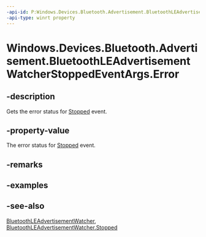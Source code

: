 ```yaml
---
-api-id: P:Windows.Devices.Bluetooth.Advertisement.BluetoothLEAdvertisementWatcherStoppedEventArgs.Error
-api-type: winrt property
---
```


<!-- Property syntax
public Windows.Devices.Bluetooth.BluetoothError Error { get; }
-->

# Windows.Devices.Bluetooth.Advertisement.BluetoothLEAdvertisementWatcherStoppedEventArgs.Error

## -description
Gets the error status for [Stopped](bluetoothleadvertisementwatcher_stopped.md) event.

## -property-value
The error status for [Stopped](bluetoothleadvertisementwatcher_stopped.md) event.

## -remarks

## -examples

## -see-also
[BluetoothLEAdvertisementWatcher](bluetoothleadvertisementwatcher.md), [BluetoothLEAdvertisementWatcher.Stopped](bluetoothleadvertisementwatcher_stopped.md)